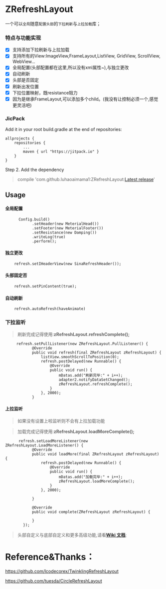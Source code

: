 # ZRefreshLayout

一个可以`全局`随意`配置头部`的`下拉刷新`与`上拉加载`库；

### 特点与功能实现
- [x] 支持添加下拉刷新与上拉加载
- [x] 支持所有的View:ImageView,FrameLayout,ListView, GridView, ScrollView, WebView...
- [x] 全局配置(头部配置都在这里,所以没有xml属性~),与独立更改
- [x] 自动刷新
- [x] 头部是否固定
- [x] 刷新出发位置
- [x] 下拉位置映射，既resistance阻力
- [x] 因为是继承FrameLayout,可以添加多个child。(我没有让控制必须一个,感觉更灵活吧)

### JicPack
Add it in your root build.gradle at the end of repositories:
```
allprojects {
    repositories {
        ...
        maven { url "https://jitpack.io" }
    }
}
```
Step 2. Add the dependency

> compile 'com.github.luhaoaimama1:ZRefreshLayout:[Latest release](https://github.com/luhaoaimama1/ZRefreshLayout/releases)'
    

## Usage

#### 全局配置

```
      Config.build()
            .setHeader(new MeterialHead())
            .setFooter(new MeterialFooter())
            .setResistance(new Damping())
            .writeLog(true)
            .perform();
```
#### 独立更改

```
    refresh.setIHeaderView(new SinaRefreshHeader());
```

#### 头部固定否

```
    refresh.setPinContent(true);
```

#### 自动刷新

```
    refresh.autoRefresh(haveAnimate)
```

### 下拉监听
> 刷新完成记得使用:**zRefreshLayout.refreshComplete();**

```
     refresh.setPullListener(new ZRefreshLayout.PullListener() {
            @Override
            public void refresh(final ZRefreshLayout zRefreshLayout) {
                listView.smoothScrollToPosition(0);
                refresh.postDelayed(new Runnable() {
                    @Override
                    public void run() {
                        mDatas.add("刷新完毕:" + i++);
                        adapter2.notifyDataSetChanged();
                        zRefreshLayout.refreshComplete();
                    }
                }, 2000);
            }

```

#### 上拉监听
> 如果没有设置上啦监听则不会有上拉加载功能

> 加载完成记得使用:**zRefreshLayout.loadMoreComplete();**

```
      refresh.setLoadMoreListener(new ZRefreshLayout.LoadMoreListener() {
            @Override
            public void loadMore(final ZRefreshLayout zRefreshLayout) {
                refresh.postDelayed(new Runnable() {
                    @Override
                    public void run() {
                        mDatas.add("加载完毕:" + i++);
                        zRefreshLayout.loadMoreComplete();
                    }
                }, 2000);

            }

            @Override
            public void complete(ZRefreshLayout zRefreshLayout) {

            }
        });
```

>头部自定义与底部自定义和更多高级功能,请看[**Wiki 文档**](https://github.com/luhaoaimama1/ZRefreshLayout/wiki);

# Reference&Thanks：

https://github.com/lcodecorex/TwinklingRefreshLayout

https://github.com/tuesda/CircleRefreshLayout


